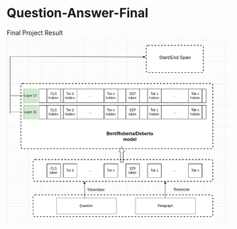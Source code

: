 # Question-Answer-Final
 Final Project Result
 ![This is an image](https://github.com/Ahmedashorit/Question-Answer-Final/blob/main/Advanced-model.png)
